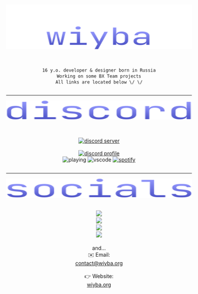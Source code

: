 <div align="center" class="hello" style="display: flex; flex-flow: column wrap;">
	<img src="assets/img/wiyba.svg"/>
 	<br><br>
	
 	16 y.o. developer & designer born in Russia
 	Working on some BX Team projects
 	All links are located below \/ \/
</div>

----

<div align="center" class="discord" style="display: flex; flex-flow: column wrap;">
	<img src="assets/img/discord.svg"/>
	<br><br>
	
[![discord server](https://img.shields.io/discord/931595732752953375?color=3f48cc&label=BX%20Team&logo=discord&logoColor=white)](https://discord.gg/qNyybSSPm5)
	<br><br>
	[![discord profile](https://lanyard.cnrad.dev/api/982885434315120653?hideBadges=true&hideTag=true&hideSpotify=true&hideActivity=true)](https://discord.com/users/982885434315120653)
	<br>
	![playing](https://api.statusbadges.me/badge/playing/982885434315120653)
	![vscode](https://api.statusbadges.me/badge/vscode/982885434315120653)
	[![spotify](https://api.statusbadges.me/badge/spotify/982885434315120653)](https://api.statusbadges.me/openspotify/982885434315120653)
</div>

----

<div align="center" class="socials" style="display: flex; flex-flow: column wrap;">
	<img src="assets/img/socials.svg"/>
	<br><br>
	<a href="https://t.me/wiybaa">
		<img src="https://www.svgrepo.com/show/349527/telegram.svg" width="50" />
	</a>
	<a href="https://open.spotify.com/user/315t2zt6fseklxcdjm6nc5kvlrdm">
		<img src="https://www.svgrepo.com/show/349511/spotify.svg" width="50" />
	</a>
	<a href="https://steamcommunity.com/id/wiyba/">
		<img src="https://www.svgrepo.com/show/349516/steam.svg" width="50" />
	</a>
	<a href="weixin://dl/chat?wiybaa">
		<img src="https://www.svgrepo.com/show/303187/wechat-logo.svg" width="50" />
	</a>
	<br>and...<br>
	<a>✉️ Email: <a href="mailto://contact@wiyba.org">contact@wiyba.org</a></a><br>
	<a>👉 Website: <a href="https://wiyba.org">wiyba.org</a></a>
</div>
